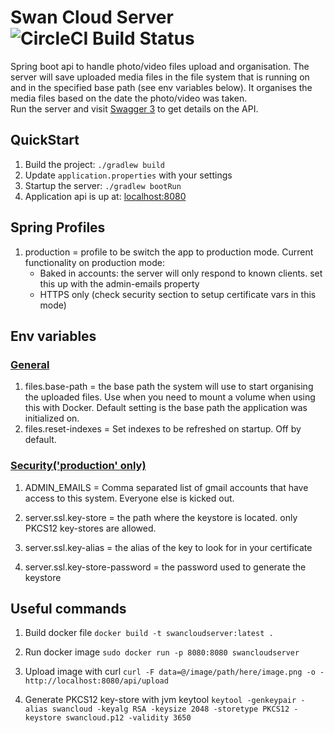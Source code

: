 # Swan Cloud Server ![CircleCI Build Status](https://img.shields.io/circleci/build/github/chiknas/SwanCloudServer)


Spring boot api to handle photo/video files upload and organisation. The server will save uploaded media files in the
file system that is running on and in the specified base path (see env variables below). It organises the media files
based on the date the photo/video was taken.  
Run the server and visit [Swagger 3](http://localhost:8080/swagger-ui/index.html) to get details on the API.

## QuickStart

1. Build the project: `./gradlew build`
2. Update `application.properties` with your settings
3. Startup the server: `./gradlew bootRun`
4. Application api is up at: [localhost:8080](http://localhost:8080/)

## Spring Profiles

1. production = profile to be switch the app to production mode. Current functionality on production mode:
    * Baked in accounts: the server will only respond to known clients. set this up with the admin-emails property
    * HTTPS only (check security section to setup certificate vars in this mode)

## Env variables

### <ins>General</ins>

1. files.base-path = the base path the system will use to start organising the uploaded files. Use when you need to
   mount a volume when using this with Docker. Default setting is the base path the application was initialized on.
2. files.reset-indexes = Set indexes to be refreshed on startup. Off by default.

### <ins>Security('production' only)</ins>

1. ADMIN_EMAILS = Comma separated list of gmail accounts that have access to this system. Everyone else is
   kicked out.

2. server.ssl.key-store = the path where the keystore is located. only PKCS12 key-stores are allowed.

3. server.ssl.key-alias = the alias of the key to look for in your certificate

4. server.ssl.key-store-password = the password used to generate the keystore

## Useful commands

1. Build docker file
   `docker build -t swancloudserver:latest .`

2. Run docker image
   `sudo docker run -p 8080:8080 swancloudserver`

3. Upload image with curl
   `curl -F data=@/image/path/here/image.png -o - http://localhost:8080/api/upload`

4. Generate PKCS12 key-store with jvm keytool
   `keytool -genkeypair -alias swancloud -keyalg RSA -keysize 2048 -storetype PKCS12 -keystore swancloud.p12 -validity 3650`
